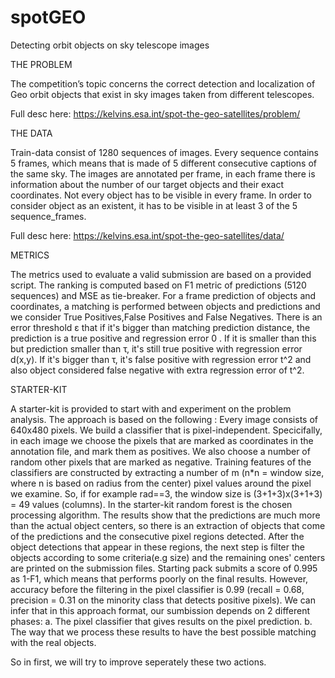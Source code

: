 # spotGEO
Detecting orbit objects on sky telescope images

THE PROBLEM

The competition’s topic concerns the correct detection and localization of Geo orbit objects that exist in sky images taken from different telescopes.

Full desc here: https://kelvins.esa.int/spot-the-geo-satellites/problem/ 


THE DATA

Train-data consist of 1280 sequences of images. Every sequence contains 5 frames, which means that is made of 5 different consecutive captions of the same sky. 
The images are annotated per frame, in each frame there is information about the number of our target objects and their exact coordinates. Not every object has to be visible in every frame. In order to consider object as an existent, it has to be visible in at least 3 of the 5 sequence_frames.

Full desc here: https://kelvins.esa.int/spot-the-geo-satellites/data/ 

METRICS

The metrics used to evaluate a valid submission are based on a provided script. The ranking is computed based on F1 metric of predictions (5120 sequences) and MSE as tie-breaker.
For a frame prediction of objects and coordinates, a matching is performed between objects and predictions and we consider True Positives,False Positives and False Negatives.
There is an error threshold ε that if it's bigger than matching prediction distance, the prediction is a true positive and regression error 0 . If it is smaller than this but prediction smaller than τ, it's still true positive with regression error d(x,y). If it's bigger than τ, it's false positive with regression error t^2 and also object considered false negative with extra regression error of t^2. 

STARTER-KIT

A starter-kit is provided to start with and experiment on the problem analysis. The approach is based on the following :
Every image consists of 640x480 pixels. We build a classifier that is pixel-independent. Specicifally, in each image we choose the pixels that are marked as coordinates in the annotation file, and mark them as positives. We also choose a number of random other pixels that are marked as negative.
Training features of the classifiers are constructed by extracting a number of m (n*n = window size, where n is based on radius from the center) pixel values around the pixel we examine.
So, if for example rad==3, the window size is (3+1+3)x(3+1+3) = 49 values (columns). 
In the starter-kit random forest is the chosen processing algorithm.
The results show that the predictions are much more than the actual object centers, so there is an extraction of objects that come of the predictions and the consecutive pixel regions detected.
After the object detections that appear in these regions, the next step is filter the objects according to some criteria(e.g size) and the remaining ones' centers are printed on the submission files.
Starting pack submits a score of 0.995 as 1-F1, which means that performs poorly on the final results.
However, accuracy before the filtering in the pixel classifier is 0.99 (recall = 0.68, precision = 0.31 on the minority class that detects positive pixels).
We can infer that in this approach format, our sumbission depends on 2 different phases:
a. The pixel classifier that gives results on the pixel prediction.
b. The way that we process these results to have the best possible matching with the real objects.

So in first, we will try to improve seperately these two actions.
